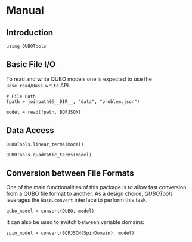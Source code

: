 # Manual

## Introduction

```@example manual
using QUBOTools
```

## Basic File I/O
To read and write QUBO models one is expected to use the `Base.read`/`Base.write` API.

```@example manual
# File Path
fpath = joinpath(@__DIR__, "data", "problem.json")

model = read(fpath, BQPJSON)
```

## Data Access

```@example manual
QUBOTools.linear_terms(model)
```

```@example manual
QUBOTools.quadratic_terms(model)
```

## Conversion between File Formats
One of the main functionalities of this package is to allow fast conversion from a QUBO file format to another.
As a design choice, *QUBOTools* leverages the `Base.convert` interface to perform this task.

```@example manual
qubo_model = convert(QUBO, model)
```

It can also be used to switch between variable domains:

```@example manual
spin_model = convert(BQPJSON{SpinDomain}, model)
```